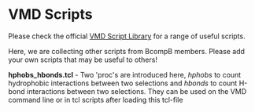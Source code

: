 # VMD Scripts
Please check the official [VMD Script Library](https://www.ks.uiuc.edu/Research/vmd/script_library/) for a range of useful scripts.

Here, we are collecting other scripts from BcompB members. 
Please add your own scripts that may be useful to others!

**hphobs_hbonds.tcl**  - Two 'proc's are introduced here, *hphobs* to count hydrophobic interactions between two selections and *hbonds* to count H-bond interactions between two selections. They can be used on the VMD command line or in tcl scripts after loading this
tcl-file


